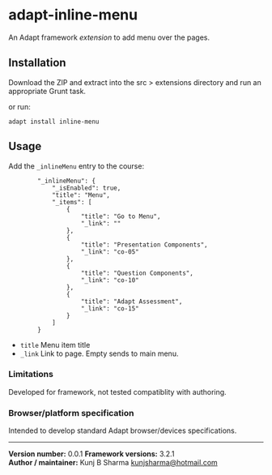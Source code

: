 # adapt-inline-menu  
    
An Adapt framework *extension* to add menu over the pages.

## Installation

Download the ZIP and extract into the src > extensions directory and run an appropriate Grunt task.

or run:

    adapt install inline-menu

## Usage

Add the `_inlineMenu` entry to the course:

```
        "_inlineMenu": {
        	"_isEnabled": true,
        	"title": "Menu",
        	"_items": [
	            {
	                "title": "Go to Menu",
	                "_link": ""
	            },
	            {
	                "title": "Presentation Components",
	                "_link": "co-05"
	            },
	            {
	                "title": "Question Components",
	                "_link": "co-10"
	            },
	            {
	                "title": "Adapt Assessment",
	                "_link": "co-15"
	            }
	        ]
	    }
```

* `title` Menu item title
* `_link` Link to page. Empty sends to main menu.


### Limitations

Developed for framework, not tested compatiblity with authoring.

### Browser/platform specification

Intended to develop standard Adapt browser/devices specifications.

----------------------------
**Version number:**  0.0.1 
**Framework versions:** 3.2.1      
**Author / maintainer:** Kunj B Sharma <kunjsharma@hotmail.com>     
